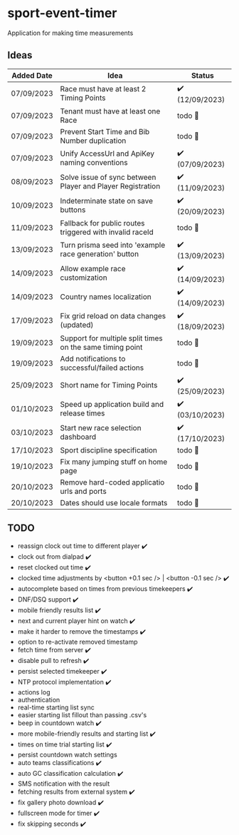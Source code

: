 # sport-event-timer

Application for making time measurements

## Ideas

| Added Date | Idea                                                       | Status                          |
| ---------- | ---------------------------------------------------------- | ------------------------------- |
| 07/09/2023 | Race must have at least 2 Timing Points                    | :heavy_check_mark: (12/09/2023) |
| 07/09/2023 | Tenant must have at least one Race                         | todo :date:                     |
| 07/09/2023 | Prevent Start Time and Bib Number duplication              | todo :date:                     |
| 07/09/2023 | Unify AccessUrl and ApiKey naming conventions              | :heavy_check_mark: (07/09/2023) |
| 08/09/2023 | Solve issue of sync between Player and Player Registration | :heavy_check_mark: (11/09/2023) |
| 10/09/2023 | Indeterminate state on save buttons                        | :heavy_check_mark: (20/09/2023) |
| 11/09/2023 | Fallback for public routes triggered with invalid raceId   | todo :date:                     |
| 13/09/2023 | Turn prisma seed into 'example race generation' button     | :heavy_check_mark: (13/09/2023) |
| 14/09/2023 | Allow example race customization                           | :heavy_check_mark: (14/09/2023) |
| 14/09/2023 | Country names localization                                 | :heavy_check_mark: (14/09/2023) |
| 17/09/2023 | Fix grid reload on data changes (updated)                  | :heavy_check_mark: (18/09/2023) |
| 19/09/2023 | Support for multiple split times on the same timing point  | todo :date:                     |
| 19/09/2023 | Add notifications to successful/failed actions             | todo :date:                     |
| 25/09/2023 | Short name for Timing Points                               | :heavy_check_mark: (25/09/2023) |
| 01/10/2023 | Speed up application build and release times               | :heavy_check_mark: (03/10/2023) |
| 03/10/2023 | Start new race selection dashboard                         | :heavy_check_mark: (17/10/2023) |
| 17/10/2023 | Sport discipline specification                             | todo :date:                     |
| 19/10/2023 | Fix many jumping stuff on home page                        | todo :date:                     |
| 20/10/2023 | Remove hard-coded applicatio urls and ports                | todo :date:                     |
| 20/10/2023 | Dates should use locale formats                            | todo :date:                     |

## TODO

-   reassign clock out time to different player :heavy_check_mark:
-   clock out from dialpad :heavy_check_mark:
-   reset clocked out time :heavy_check_mark:
-   clocked time adjustments by <button +0.1 sec /> | <button -0.1 sec /> :heavy_check_mark:
-   autocomplete based on times from previous timekeepers :heavy_check_mark:
-   DNF/DSQ support :heavy_check_mark:
-   mobile friendly results list :heavy_check_mark:
-   next and current player hint on watch :heavy_check_mark:
-   make it harder to remove the timestamps :heavy_check_mark:
-   option to re-activate removed timestamp
-   fetch time from server :heavy_check_mark:
-   disable pull to refresh :heavy_check_mark:
-   persist selected timekeeper :heavy_check_mark:
-   NTP protocol implementation :heavy_check_mark:
-   actions log
-   authentication
-   real-time starting list sync
-   easier starting list fillout than passing .csv's
-   beep in countdown watch :heavy_check_mark:
-   more mobile-friendly results and starting list :heavy_check_mark:
-   times on time trial starting list :heavy_check_mark:
-   persist countdown watch settings
-   auto teams classifications :heavy_check_mark:
-   auto GC classification calculation :heavy_check_mark:
-   SMS notification with the result
-   fetching results from external system :heavy_check_mark:
-   fix gallery photo download :heavy_check_mark:
-   fullscreen mode for timer :heavy_check_mark:
-   fix skipping seconds :heavy_check_mark:
